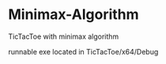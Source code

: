 # Minimax-Algorithm
TicTacToe with minimax algorithm  
  
runnable exe located in TicTacToe/x64/Debug
